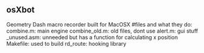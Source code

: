 ## osXbot
Geometry Dash macro recorder built for MacOSX
#files and what they do:
combine.m: main engine
combine_old.m: old files, dont use
alert.m: gui stuff
\_unused.asm: unneeded but has a function for calculating x position
Makefile: used to build
rd_route: hooking library